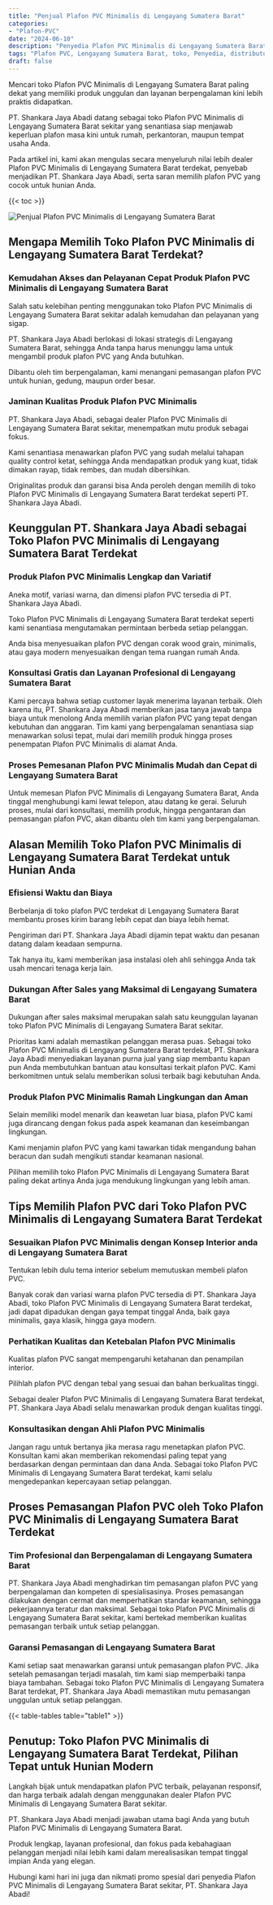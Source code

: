 ```yaml
---
title: "Penjual Plafon PVC Minimalis di Lengayang Sumatera Barat"
categories: 
- "Plafon-PVC"
date: "2024-06-10"
description: "Penyedia Plafon PVC Minimalis di Lengayang Sumatera Barat untuk tempat tinggal, perkantoran, serta toko. Plafon terbaik, variasi motif, pilihan warna elegan, dengan servis instalasi oleh tim ahli dan garansi resmi!|Jasa distribusi Plafon PVC Minimalis di Lengayang Sumatera Barat untuk keperluan rumah, perkantoran, maupun ritel, dengan produk berkualitas dan penempatan oleh tim berpengalaman serta kepastian resmi.|Alternatif Plafon PVC Minimalis di Lengayang Sumatera Barat yang andal untuk tempat tinggal, kantor, dan gerai, dengan material terbaik dan penempatan ditangani oleh tim ahli dan kepastian resmi.|Penjualan Plafon PVC Minimalis di Lengayang Sumatera Barat untuk rumah, perkantoran, dan toko, dengan material terbaik dan penempatan ditangani oleh tim ahli, lengkap beserta jaminan resmi.}"
tags: "Plafon PVC, Lengayang Sumatera Barat, toko, Penyedia, distributor"
draft: false
---
```


Mencari toko Plafon PVC Minimalis di Lengayang Sumatera Barat paling dekat yang memiliki produk unggulan dan layanan berpengalaman kini lebih praktis didapatkan.

PT. Shankara Jaya Abadi datang sebagai toko Plafon PVC Minimalis di Lengayang Sumatera Barat sekitar yang senantiasa siap menjawab keperluan plafon masa kini untuk rumah, perkantoran, maupun tempat usaha Anda.

Pada artikel ini, kami akan mengulas secara menyeluruh nilai lebih dealer Plafon PVC Minimalis di Lengayang Sumatera Barat terdekat, penyebab menjadikan PT. Shankara Jaya Abadi, serta saran memilih plafon PVC yang cocok untuk hunian Anda.

{{< toc >}}

![Penjual Plafon PVC Minimalis di Lengayang Sumatera Barat](/images/Plafon-PVC/Penjual-Plafon-PVC-Minimalis-di-Lengayang-Sumatera-Barat.png)


## Mengapa Memilih Toko Plafon PVC Minimalis di Lengayang Sumatera Barat Terdekat?

### Kemudahan Akses dan Pelayanan Cepat Produk Plafon PVC Minimalis di Lengayang Sumatera Barat

Salah satu kelebihan penting menggunakan toko Plafon PVC Minimalis di Lengayang Sumatera Barat sekitar adalah kemudahan dan pelayanan yang sigap.

PT. Shankara Jaya Abadi berlokasi di lokasi strategis di Lengayang Sumatera Barat, sehingga Anda tanpa harus menunggu lama untuk mengambil produk plafon PVC yang Anda butuhkan.

Dibantu oleh tim berpengalaman, kami menangani pemasangan plafon PVC untuk hunian, gedung, maupun order besar.

### Jaminan Kualitas Produk Plafon PVC Minimalis

PT. Shankara Jaya Abadi, sebagai dealer Plafon PVC Minimalis di Lengayang Sumatera Barat sekitar, menempatkan mutu produk sebagai fokus.

Kami senantiasa menawarkan plafon PVC yang sudah melalui tahapan quality control ketat, sehingga Anda mendapatkan produk yang kuat, tidak dimakan rayap, tidak rembes, dan mudah dibersihkan.

Originalitas produk dan garansi bisa Anda peroleh dengan memilih di toko Plafon PVC Minimalis di Lengayang Sumatera Barat terdekat seperti PT. Shankara Jaya Abadi.

## Keunggulan PT. Shankara Jaya Abadi sebagai Toko Plafon PVC Minimalis di Lengayang Sumatera Barat Terdekat

### Produk Plafon PVC Minimalis Lengkap dan Variatif

Aneka motif, variasi warna, dan dimensi plafon PVC tersedia di PT. Shankara Jaya Abadi.

Toko Plafon PVC Minimalis di Lengayang Sumatera Barat terdekat seperti kami senantiasa mengutamakan permintaan berbeda setiap pelanggan.

Anda bisa menyesuaikan plafon PVC dengan corak wood grain, minimalis, atau gaya modern menyesuaikan dengan tema ruangan rumah Anda.

### Konsultasi Gratis dan Layanan Profesional di Lengayang Sumatera Barat

Kami percaya bahwa setiap customer layak menerima layanan terbaik. Oleh karena itu, PT. Shankara Jaya Abadi memberikan jasa tanya jawab tanpa biaya untuk menolong Anda memilih varian plafon PVC yang tepat dengan kebutuhan dan anggaran. Tim kami yang berpengalaman senantiasa siap menawarkan solusi tepat, mulai dari memilih produk hingga proses penempatan Plafon PVC Minimalis di alamat Anda.

### Proses Pemesanan Plafon PVC Minimalis Mudah dan Cepat di Lengayang Sumatera Barat

Untuk memesan Plafon PVC Minimalis di Lengayang Sumatera Barat, Anda tinggal menghubungi kami lewat telepon, atau datang ke gerai. Seluruh proses, mulai dari konsultasi, memilih produk, hingga pengantaran dan pemasangan plafon PVC, akan dibantu oleh tim kami yang berpengalaman.

## Alasan Memilih Toko Plafon PVC Minimalis di Lengayang Sumatera Barat Terdekat untuk Hunian Anda

### Efisiensi Waktu dan Biaya

Berbelanja di toko plafon PVC terdekat di Lengayang Sumatera Barat membantu proses kirim barang lebih cepat dan biaya lebih hemat.

Pengiriman dari PT. Shankara Jaya Abadi dijamin tepat waktu dan pesanan datang dalam keadaan sempurna.

Tak hanya itu, kami memberikan jasa instalasi oleh ahli sehingga Anda tak usah mencari tenaga kerja lain.

### Dukungan After Sales yang Maksimal di Lengayang Sumatera Barat

Dukungan after sales maksimal merupakan salah satu keunggulan layanan toko Plafon PVC Minimalis di Lengayang Sumatera Barat sekitar.

Prioritas kami adalah memastikan pelanggan merasa puas. Sebagai toko Plafon PVC Minimalis di Lengayang Sumatera Barat terdekat, PT. Shankara Jaya Abadi menyediakan layanan purna jual yang siap membantu kapan pun Anda membutuhkan bantuan atau konsultasi terkait plafon PVC. Kami berkomitmen untuk selalu memberikan solusi terbaik bagi kebutuhan Anda.

### Produk Plafon PVC Minimalis Ramah Lingkungan dan Aman

Selain memiliki model menarik dan keawetan luar biasa, plafon PVC kami juga dirancang dengan fokus pada aspek keamanan dan keseimbangan lingkungan.

Kami menjamin plafon PVC yang kami tawarkan tidak mengandung bahan beracun dan sudah mengikuti standar keamanan nasional.

Pilihan memilih toko Plafon PVC Minimalis di Lengayang Sumatera Barat paling dekat artinya Anda juga mendukung lingkungan yang lebih aman.

## Tips Memilih Plafon PVC dari Toko Plafon PVC Minimalis di Lengayang Sumatera Barat Terdekat

### Sesuaikan Plafon PVC Minimalis dengan Konsep Interior anda di Lengayang Sumatera Barat

Tentukan lebih dulu tema interior sebelum memutuskan membeli plafon PVC.

Banyak corak dan variasi warna plafon PVC tersedia di PT. Shankara Jaya Abadi, toko Plafon PVC Minimalis di Lengayang Sumatera Barat terdekat, jadi dapat dipadukan dengan gaya tempat tinggal Anda, baik gaya minimalis, gaya klasik, hingga gaya modern.

### Perhatikan Kualitas dan Ketebalan Plafon PVC Minimalis

Kualitas plafon PVC sangat mempengaruhi ketahanan dan penampilan interior.

Pilihlah plafon PVC dengan tebal yang sesuai dan bahan berkualitas tinggi.

Sebagai dealer Plafon PVC Minimalis di Lengayang Sumatera Barat terdekat, PT. Shankara Jaya Abadi selalu menawarkan produk dengan kualitas tinggi.

### Konsultasikan dengan Ahli Plafon PVC Minimalis

Jangan ragu untuk bertanya jika merasa ragu menetapkan plafon PVC. Konsultan kami akan memberikan rekomendasi paling tepat yang berdasarkan dengan permintaan dan dana Anda. Sebagai toko Plafon PVC Minimalis di Lengayang Sumatera Barat terdekat, kami selalu mengedepankan kepercayaan setiap pelanggan.

## Proses Pemasangan Plafon PVC oleh Toko Plafon PVC Minimalis di Lengayang Sumatera Barat Terdekat

### Tim Profesional dan Berpengalaman di Lengayang Sumatera Barat

PT. Shankara Jaya Abadi menghadirkan tim pemasangan plafon PVC yang berpengalaman dan kompeten di spesialisasinya. Proses pemasangan dilakukan dengan cermat dan memperhatikan standar keamanan, sehingga pekerjaannya teratur dan maksimal. Sebagai toko Plafon PVC Minimalis di Lengayang Sumatera Barat sekitar, kami bertekad memberikan kualitas pemasangan terbaik untuk setiap pelanggan.

### Garansi Pemasangan di Lengayang Sumatera Barat

Kami setiap saat menawarkan garansi untuk pemasangan plafon PVC. Jika setelah pemasangan terjadi masalah, tim kami siap memperbaiki tanpa biaya tambahan. Sebagai toko Plafon PVC Minimalis di Lengayang Sumatera Barat terdekat, PT. Shankara Jaya Abadi memastikan mutu pemasangan unggulan untuk setiap pelanggan.

{{< table-tables table="table1" >}}

## Penutup: Toko Plafon PVC Minimalis di Lengayang Sumatera Barat Terdekat, Pilihan Tepat untuk Hunian Modern

Langkah bijak untuk mendapatkan plafon PVC terbaik, pelayanan responsif, dan harga terbaik adalah dengan menggunakan dealer Plafon PVC Minimalis di Lengayang Sumatera Barat sekitar.

PT. Shankara Jaya Abadi menjadi jawaban utama bagi Anda yang butuh Plafon PVC Minimalis di Lengayang Sumatera Barat.

Produk lengkap, layanan profesional, dan fokus pada kebahagiaan pelanggan menjadi nilai lebih kami dalam merealisasikan tempat tinggal impian Anda yang elegan.

Hubungi kami hari ini juga dan nikmati promo spesial dari penyedia Plafon PVC Minimalis di Lengayang Sumatera Barat sekitar, PT. Shankara Jaya Abadi!